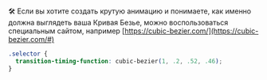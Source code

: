 
🛠 Если вы хотите создать крутую анимацию и понимаете, как именно должна выглядеть ваша Кривая Безье, можно воспользоваться специальным сайтом, например [https://cubic-bezier.com/](https://cubic-bezier.com/#)

```css
.selector {
  transition-timing-function: cubic-bezier(1, .2, .52, .46);
}
```
